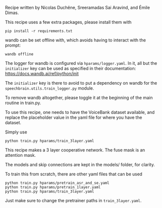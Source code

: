Recipe written by Nicolas Duchêne, Sreeramadas Sai Aravind, and Émile Dimas.

This recipe uses a few extra packages, please install them with

    pip install -r requirements.txt

wandb can be set offline with, which avoids having to interact with the prompt:

    wandb offline

The logger for wandb is configured via `hparams/logger.yaml`. In it, all but the `initializer` key can be used as specified in their documentation: https://docs.wandb.ai/ref/python/init

The `initializer` key is there to avoid to put a dependency on wandb for the `speechbrain.utils.train_logger.py` module.

To remove wandb altogether, please toggle it at the beginning of the main routine in train.py.

To use this recipe, one needs to have the VoiceBank dataset available, and replace the placeholder value in the yaml file for where you have the dataset.

Simply use

    python train.py hparams/train_3layer.yaml

This recipe makes a 3 layer cooperative network.
The fuse mask is an attention mask.

The models and skip connections are kept in the models/ folder, for clarity.

To train this from scratch, there are other yaml files that can be used

    python train.py hparams/pretrain_asr_and_se.yaml
    python train.py hparams/pretrain_1layer.yaml
    python train.py hparams/train_3layer.yaml

Just make sure to change the pretrainer paths in `train_3layer.yaml`.